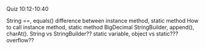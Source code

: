Quiz 10:12-10:40

String ==, equals()
difference between instance method, static method
How to call instance method, static method
BigDecimal
StringBuilder, append(), charAt(). String vs StringBuilder??
static variable, object vs static???
overflow??